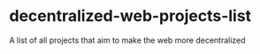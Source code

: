 # decentralized-web-projects-list
A list of all projects that aim to make the web more decentralized
